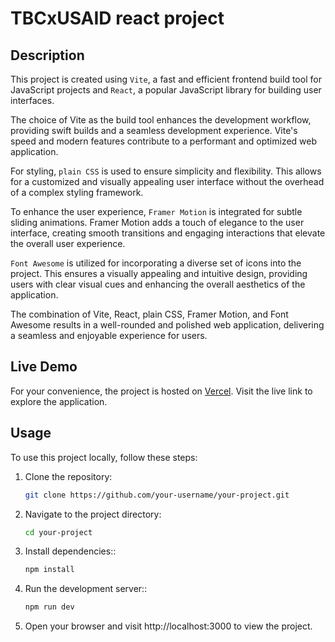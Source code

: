 # TBCxUSAID react project

## Description


This project is created using `Vite`, a fast and efficient frontend build tool for JavaScript projects and `React`, a popular JavaScript library for building user interfaces.

The choice of Vite as the build tool enhances the development workflow, providing swift builds and a seamless development experience. Vite's speed and modern features contribute to a performant and optimized web application.

For styling, `plain CSS` is used to ensure simplicity and flexibility. This allows for a customized and visually appealing user interface without the overhead of a complex styling framework.

To enhance the user experience, `Framer Motion` is integrated for subtle sliding animations. Framer Motion adds a touch of elegance to the user interface, creating smooth transitions and engaging interactions that elevate the overall user experience.

`Font Awesome` is utilized for incorporating a diverse set of icons into the project. This ensures a visually appealing and intuitive design, providing users with clear visual cues and enhancing the overall aesthetics of the application.

The combination of Vite, React, plain CSS, Framer Motion, and Font Awesome results in a well-rounded and polished web application, delivering a seamless and enjoyable experience for users.

## Live Demo

For your convenience, the project is hosted on [Vercel](https://tbc-x-usaid-project.vercel.app/). Visit the live link to explore the application.

## Usage

To use this project locally, follow these steps:

1. Clone the repository:
   ```bash
   git clone https://github.com/your-username/your-project.git
   ```
2. Navigate to the project directory:
   ```bash
   cd your-project
   ```
3. Install dependencies::

   ```bash
   npm install

   ```

4. Run the development server::

   ```bash
   npm run dev

   ```

5. Open your browser and visit http://localhost:3000 to view the project.
